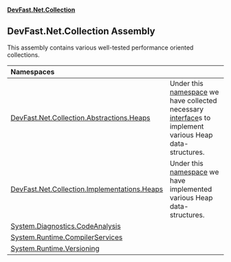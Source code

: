 #### [DevFast.Net.Collection](index.md 'index')

## DevFast.Net.Collection Assembly

This assembly contains various well-tested performance oriented collections.

| Namespaces | |
| :--- | :--- |
| [DevFast.Net.Collection.Abstractions.Heaps](DevFast.Net.Collection.Abstractions.Heaps.md 'DevFast.Net.Collection.Abstractions.Heaps') | Under this [namespace](https://docs.microsoft.com/en-us/dotnet/csharp/language-reference/keywords/namespace 'https://docs.microsoft.com/en-us/dotnet/csharp/language-reference/keywords/namespace') we have collected necessary [interface](https://docs.microsoft.com/en-us/dotnet/csharp/language-reference/keywords/interface 'https://docs.microsoft.com/en-us/dotnet/csharp/language-reference/keywords/interface')s to implement various Heap data-structures. |
| [DevFast.Net.Collection.Implementations.Heaps](DevFast.Net.Collection.Implementations.Heaps.md 'DevFast.Net.Collection.Implementations.Heaps') | Under this [namespace](https://docs.microsoft.com/en-us/dotnet/csharp/language-reference/keywords/namespace 'https://docs.microsoft.com/en-us/dotnet/csharp/language-reference/keywords/namespace') we have implemented various Heap data-structures. |
| [System.Diagnostics.CodeAnalysis](System.Diagnostics.CodeAnalysis.md 'System.Diagnostics.CodeAnalysis') | |
| [System.Runtime.CompilerServices](System.Runtime.CompilerServices.md 'System.Runtime.CompilerServices') | |
| [System.Runtime.Versioning](System.Runtime.Versioning.md 'System.Runtime.Versioning') | |
